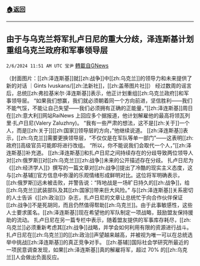 ###  [:house:返回](README.md)
---


## 由于与乌克兰将军扎卢日尼的重大分歧，泽连斯基计划重组乌克兰政府和军事领导层
`2/6/2024 11:51 AM UTC 宝尹` [轉載自GNews](https://gnews.org/articles/2285980)

（封面图片：[[zh:泽连斯基]]就[[zh:战争]]中[[zh:乌克兰]]的领导力和未来提供了新的对话 ｜Gints Ivuskans/[[zh:法新社]]，[[zh:盖蒂图片社]]）
经过数周的谣言后，总统[[zh:弗拉基米尔·泽连斯基]]表示，他正计划重组[[zh:乌克兰政府]]和军事领导层。
“如果我们想赢，我们就必须朝着同一个方向前进，坚信胜利——我们不能气馁，不能让自己失望——我们必须拥有正确的正能量，”[[zh:泽连斯基]]周日在[[zh:意大利]]网站RaiNews 上回应多个据报道，他计划解雇他的最高将领瓦列里·扎卢日尼(Valery Zaluzhny)。 “我有一些严肃的想法，这不是[[zh:关于]]一个人，而是[[zh:关于]][[zh:国家]]领导层的方向，”他继续说道。
[[zh:泽连斯基]]表示，[[zh:乌克兰]]需要更换领导层，“不仅仅是在军队等单一部门”——这表明[[zh:政府]]高级官员可能即将进行改组。 “所以，你不能说我们会取代一个人，”[[zh:泽连斯基]]补充道。
[[zh:泽连斯基]]和扎卢日尼之间持续存在的分歧导致两位领导人对[[zh:俄罗斯]]对[[zh:乌克兰]][[zh:战争]]未来的公开描述存在分歧。
扎卢日尼为《[[zh:经济学人]]》撰写的一篇文章对[[zh:战争]]提出了冷酷的现实主义态度，这与[[zh:基辅]]官方信息中弥漫的乐观情绪形成鲜明对比。这位将军明确表示，[[zh:俄罗斯]]远未被击败，并警告说：“阵地战是一场旷日持久的[[zh:战争]]，给[[zh:乌克兰]]武装部队及其[[zh:国家]]带来巨大风险。”
与[[zh:泽连斯基]]关系密切的人士告诉《[[zh:政治]]》杂志，扎卢日尼的文章让总统忙于向合作伙伴保证[[zh:战争]]不是死胡同，而且仍然值得帮助[[zh:乌克兰]]。由于此事敏感性，这些人士要求匿名。[[zh:泽连斯基]]现在希望他的军队制定一项战略，鼓励盟友保持援助的流动。
扎卢日尼在另一篇专栏中表示，随着盟友提供的军事库存耗尽，[[zh:乌克兰]]必须重新考虑其[[zh:战争]]战略，并学会如何利用有限的资源进行战斗。
扎卢日尼在[[zh:乌克兰]]的[[zh:政治]]声望越来越高，并被视为唯一可以在总统选举中挑战[[zh:泽连斯基]]的真正竞争对手。
[[zh:基辅]]国际社会学研究所最近的一项民意调查发现，如果[[zh:泽连斯基]]真的解雇将军，超过 70% 的[[zh:乌克兰]]人会做出负面反应。


